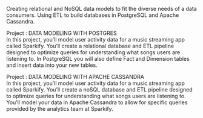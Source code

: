 Creating relational and NoSQL data models to fit the diverse needs of a data consumers. Using ETL to build databases in PostgreSQL and Apache Cassandra.<br>


Project : DATA MODELING WITH POSTGRES <br>
In this project, you’ll model user activity data for a music streaming app called Sparkify. You’ll create a relational database and ETL pipeline designed to optimize queries for understanding what songs users are listening to. In PostgreSQL you will also define Fact and Dimension tables and insert data into your new tables. <br>


Project : DATA MODELING WITH APACHE CASSANDRA <br>
In this project, you’ll model user activity data for a music streaming app called Sparkify. You’ll create a noSQL database and ETL pipeline designed to optimize queries for understanding what songs users are listening to. You’ll model your data in Apache Cassandra to allow for specific queries provided by the analytics team at Sparkify.
